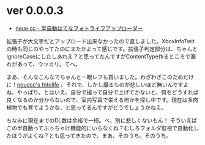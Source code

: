# ver 0.0.0.3

* [neue cc - 半自動はてなフォトライフアップローダー](http://neue.cc/software/fotolifeuploader)

拡張子が大文字だとアップロード出来なかったので直しました。XboxInfoTwitの時も同じのやってたのにまたかよって感じです。拡張子判定部分は、ちゃんとIgnoreCaseにしたしあれえ？と思ってたんですがContentType作るところで漏れがあって、ウッカリ。てへ。

まあ、そんなこんなでちゃんと一眼レフも買いました。わざわざこのためだけに！[neuecc's fotolife](http://f.hatena.ne.jp/neuecc/ "neuecc's fotolife") 。それで、しかし撮るものが悲しいほど無いんですよね、やっぱり。とはいえ、自分で撮って自分で上げてかないと、何をどうすれば良くなるのか分からないので、室内写真で栄える何かを探し中です。現在は多肉植物でも育てようかな、と思ってるんですがどうでしょうかねえ。

ちなみに現在までのDL数は余裕で一桁。べ、別に悲しくないもん！ そういえばこの半自動ってぶっちゃけ機能的にいらなくね？むしろフォルダ監視で自動化したほうがよくね？とも思ってきたので、まあ、そのうち。そのうち。